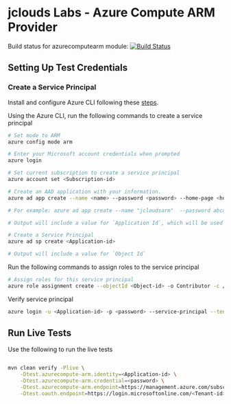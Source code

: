 jclouds Labs - Azure Compute ARM Provider
============

Build status for azurecomputearm module:
[![Build Status](http://devopsfunjenkins.westus.cloudapp.azure.com:8080/buildStatus/icon?job=jclouds-labs-azurecompute-arm/org.apache.jclouds.labs:azurecompute-arm-dev)](http://devopsfunjenkins.westus.cloudapp.azure.com:8080/job/jclouds-labs-azurecompute-arm/org.apache.jclouds.labs$azurecompute-arm-dev/)


## Setting Up Test Credentials

### Create a Service Principal

Install and configure Azure CLI following these [steps](http://azure.microsoft.com/en-us/documentation/articles/xplat-cli/).

Using the Azure CLI, run the following commands to create a service principal

```bash
# Set mode to ARM
azure config mode arm

# Enter your Microsoft account credentials when prompted
azure login

# Set current subscription to create a service principal
azure account set <Subscription-id>

# Create an AAD application with your information.
azure ad app create --name <name> --password <password> --home-page <home-page> --identifier-uris <identifier-uris>

# For example: azure ad app create --name "jcloudsarm"  --password abcd --home-page "https://jcloudsarm" --identifier-uris "https://jcloudsarm"

# Output will include a value for `Application Id`, which will be used for the live tests

# Create a Service Principal
azure ad sp create <Application-id>

# Output will include a value for `Object Id`

```

Run the following commands to assign roles to the service principal

```bash
# Assign roles for this service principal
azure role assignment create --objectId <Object-id> -o Contributor -c /subscriptions/<Subscription-id>/
```

Verify service principal

```bash
azure login -u <Application-id> -p <password> --service-principal --tenant <Tenant-id>
```

## Run Live Tests

Use the following to run the live tests

```bash

mvn clean verify -Plive \
    -Dtest.azurecompute-arm.identity=<Application-id> \
    -Dtest.azurecompute-arm.credential=<password> \
    -Dtest.azurecompute-arm.endpoint=https://management.azure.com/subscriptions/<Subscription-id> \
    -Dtest.oauth.endpoint=https://login.microsoftonline.com/<Tenant-id>/oauth2/token
```